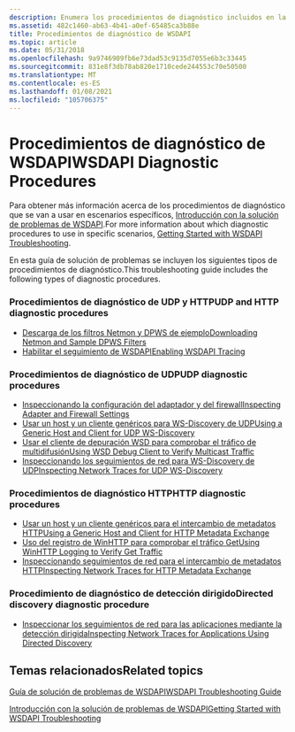 ```yaml
---
description: Enumera los procedimientos de diagnóstico incluidos en la guía de solución de problemas de WSDAPI.
ms.assetid: 482c1460-ab63-4b41-a0ef-65485ca3b88e
title: Procedimientos de diagnóstico de WSDAPI
ms.topic: article
ms.date: 05/31/2018
ms.openlocfilehash: 9a9746909fb6e73dad53c9135d7055e6b3c33445
ms.sourcegitcommit: 831e8f3db78ab820e1710cede244553c70e50500
ms.translationtype: MT
ms.contentlocale: es-ES
ms.lasthandoff: 01/08/2021
ms.locfileid: "105706375"
---
```

# <a name="wsdapi-diagnostic-procedures"></a><span data-ttu-id="2f1ad-103">Procedimientos de diagnóstico de WSDAPI</span><span class="sxs-lookup"><span data-stu-id="2f1ad-103">WSDAPI Diagnostic Procedures</span></span>

<span data-ttu-id="2f1ad-104">Para obtener más información acerca de los procedimientos de diagnóstico que se van a usar en escenarios específicos, [Introducción con la solución de problemas de WSDAPI](getting-started-with-wsdapi-troubleshooting.md).</span><span class="sxs-lookup"><span data-stu-id="2f1ad-104">For more information about which diagnostic procedures to use in specific scenarios, [Getting Started with WSDAPI Troubleshooting](getting-started-with-wsdapi-troubleshooting.md).</span></span>

<span data-ttu-id="2f1ad-105">En esta guía de solución de problemas se incluyen los siguientes tipos de procedimientos de diagnóstico.</span><span class="sxs-lookup"><span data-stu-id="2f1ad-105">This troubleshooting guide includes the following types of diagnostic procedures.</span></span>

### <a name="udp-and-http-diagnostic-procedures"></a><span data-ttu-id="2f1ad-106">Procedimientos de diagnóstico de UDP y HTTP</span><span class="sxs-lookup"><span data-stu-id="2f1ad-106">UDP and HTTP diagnostic procedures</span></span>

-   [<span data-ttu-id="2f1ad-107">Descarga de los filtros Netmon y DPWS de ejemplo</span><span class="sxs-lookup"><span data-stu-id="2f1ad-107">Downloading Netmon and Sample DPWS Filters</span></span>](downloading-netmon-and-sample-dpws-filters.md)
-   [<span data-ttu-id="2f1ad-108">Habilitar el seguimiento de WSDAPI</span><span class="sxs-lookup"><span data-stu-id="2f1ad-108">Enabling WSDAPI Tracing</span></span>](enabling-wsdapi-tracing.md)

### <a name="udp-diagnostic-procedures"></a><span data-ttu-id="2f1ad-109">Procedimientos de diagnóstico de UDP</span><span class="sxs-lookup"><span data-stu-id="2f1ad-109">UDP diagnostic procedures</span></span>

-   [<span data-ttu-id="2f1ad-110">Inspeccionando la configuración del adaptador y del firewall</span><span class="sxs-lookup"><span data-stu-id="2f1ad-110">Inspecting Adapter and Firewall Settings</span></span>](inspecting-adapter-and-firewall-settings.md)
-   [<span data-ttu-id="2f1ad-111">Usar un host y un cliente genéricos para WS-Discovery de UDP</span><span class="sxs-lookup"><span data-stu-id="2f1ad-111">Using a Generic Host and Client for UDP WS-Discovery</span></span>](using-a-generic-host-and-client-for-udp-ws-discovery.md)
-   [<span data-ttu-id="2f1ad-112">Usar el cliente de depuración WSD para comprobar el tráfico de multidifusión</span><span class="sxs-lookup"><span data-stu-id="2f1ad-112">Using WSD Debug Client to Verify Multicast Traffic</span></span>](using-wsddebug-client-to-verify-multicast-traffic.md)
-   [<span data-ttu-id="2f1ad-113">Inspeccionando los seguimientos de red para WS-Discovery de UDP</span><span class="sxs-lookup"><span data-stu-id="2f1ad-113">Inspecting Network Traces for UDP WS-Discovery</span></span>](inspecting-network-traces-for-udp-ws-discovery.md)

### <a name="http-diagnostic-procedures"></a><span data-ttu-id="2f1ad-114">Procedimientos de diagnóstico HTTP</span><span class="sxs-lookup"><span data-stu-id="2f1ad-114">HTTP diagnostic procedures</span></span>

-   [<span data-ttu-id="2f1ad-115">Usar un host y un cliente genéricos para el intercambio de metadatos HTTP</span><span class="sxs-lookup"><span data-stu-id="2f1ad-115">Using a Generic Host and Client for HTTP Metadata Exchange</span></span>](using-a-generic-host-and-client-for-http-metadata-exchange.md)
-   [<span data-ttu-id="2f1ad-116">Uso del registro de WinHTTP para comprobar el tráfico Get</span><span class="sxs-lookup"><span data-stu-id="2f1ad-116">Using WinHTTP Logging to Verify Get Traffic</span></span>](using-winhttp-logging-to-verify-get-traffic.md)
-   [<span data-ttu-id="2f1ad-117">Inspeccionando seguimientos de red para el intercambio de metadatos HTTP</span><span class="sxs-lookup"><span data-stu-id="2f1ad-117">Inspecting Network Traces for HTTP Metadata Exchange</span></span>](inspecting-network-traces-for-http-metadata-exchange.md)

### <a name="directed-discovery-diagnostic-procedure"></a><span data-ttu-id="2f1ad-118">Procedimiento de diagnóstico de detección dirigido</span><span class="sxs-lookup"><span data-stu-id="2f1ad-118">Directed discovery diagnostic procedure</span></span>

-   [<span data-ttu-id="2f1ad-119">Inspeccionar los seguimientos de red para las aplicaciones mediante la detección dirigida</span><span class="sxs-lookup"><span data-stu-id="2f1ad-119">Inspecting Network Traces for Applications Using Directed Discovery</span></span>](inspecting-network-traces-for-applications-using-directed-discovery.md)

## <a name="related-topics"></a><span data-ttu-id="2f1ad-120">Temas relacionados</span><span class="sxs-lookup"><span data-stu-id="2f1ad-120">Related topics</span></span>

<dl> <dt>

[<span data-ttu-id="2f1ad-121">Guía de solución de problemas de WSDAPI</span><span class="sxs-lookup"><span data-stu-id="2f1ad-121">WSDAPI Troubleshooting Guide</span></span>](wsdapi-troubleshooting-guide.md)
</dt> <dt>

[<span data-ttu-id="2f1ad-122">Introducción con la solución de problemas de WSDAPI</span><span class="sxs-lookup"><span data-stu-id="2f1ad-122">Getting Started with WSDAPI Troubleshooting</span></span>](getting-started-with-wsdapi-troubleshooting.md)
</dt> </dl>

 

 



